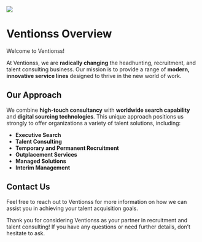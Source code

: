 <img src="https://i.ibb.co/25hXwGL/introduce1.png"></img>

# Ventionss Overview

Welcome to Ventionss!

At Ventionss, we are **radically changing** the headhunting, recruitment, and talent consulting business. Our mission is to provide a range of **modern, innovative service lines** designed to thrive in the new world of work.

## Our Approach

We combine **high-touch consultancy** with **worldwide search capability** and **digital sourcing technologies**. This unique approach positions us strongly to offer organizations a variety of talent solutions, including:

- **Executive Search**
- **Talent Consulting**
- **Temporary and Permanent Recruitment**
- **Outplacement Services**
- **Managed Solutions**
- **Interim Management**

## Contact Us

Feel free to reach out to Ventionss for more information on how we can assist you in achieving your talent acquisition goals.

Thank you for considering Ventionss as your partner in recruitment and talent consulting! If you have any questions or need further details, don’t hesitate to ask.
